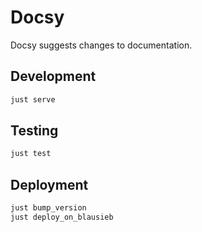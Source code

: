 # Docsy

Docsy suggests changes to documentation.

## Development

```bash
just serve
```

## Testing

```bash
just test
```

## Deployment

```bash
just bump_version
just deploy_on_blausieb
```